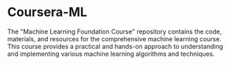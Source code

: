 # Coursera-ML
The "Machine Learning Foundation Course" repository contains the code, materials, and resources for the comprehensive machine learning course. This course provides a practical and hands-on approach to understanding and implementing various machine learning algorithms and techniques.
